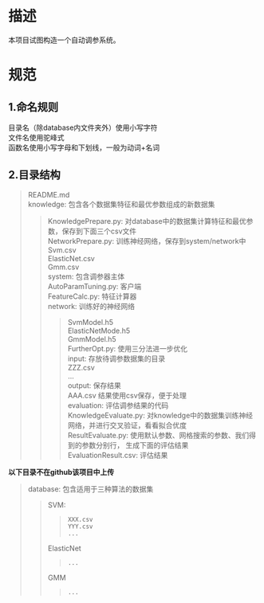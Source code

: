 # 描述  
  
本项目试图构造一个自动调参系统。  
  
  
  
# 规范  
  
## 1.命名规则  
  
目录名（除database内文件夹外）使用小写字符  
文件名使用驼峰式  
函数名使用小写字母和下划线，一般为动词+名词  
  
  
## 2.目录结构  
  
> README.md  
> knowledge: 包含各个数据集特征和最优参数组成的新数据集  
> > KnowledgePrepare.py: 对database中的数据集计算特征和最优参数，保存到下面三个csv文件  
> > NetworkPrepare.py: 训练神经网络，保存到system/network中  
> > Svm.csv  
> > ElasticNet.csv  
> > Gmm.csv  
> system: 包含调参器主体  
>>AutoParamTuning.py: 客户端  
>>FeatureCalc.py: 特征计算器  
>>network: 训练好的神经网络  
>>>SvmModel.h5  
>>>ElasticNetMode.h5  
>>>GmmModel.h5  
>>FurtherOpt.py: 使用三分法进一步优化  
>>input: 存放待调参数据集的目录  
>>>ZZZ.csv  
>>>...  
>>output: 保存结果  
>>>AAA.csv 结果使用csv保存，便于处理  
>evaluation: 评估调参结果的代码  
>>KnowledgeEvaluate.py: 对knowledge中的数据集训练神经网络，并进行交叉验证，看看拟合优度  
>>ResultEvaluate.py: 使用默认参数、网格搜索的参数、我们得到的参数分别行，  生成下面的评估结果  
>>EvaluationResult.csv: 评估结果  
  
  
**以下目录不在github该项目中上传**  
>database: 包含适用于三种算法的数据集  
>>	SVM:  
>>>		XXX.csv  
>>>		YYY.csv  
>>>		...  
>>	ElasticNet  
>>>		...  
>>	GMM  
>>>		...  
  
